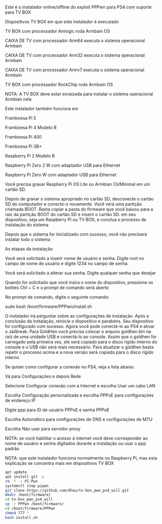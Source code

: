 Este é o instalador online/offline do exploit PPPwn para PS4 com suporte para TV BOX

Dispositivos TV BOX em que este instalador é executado

TV BOX com processador Amlogic roda Armbain OS

CAIXA DE TV com processador Arm64 executa o sistema operacional Armbain

CAIXA DE TV com processador Arm32 executa o sistema operacional Armbain

CAIXA DE TV com processador Armv7 executa o sistema operacional Armbain

TV BOX com processador RockChip roda Armbain OS

NOTA: A TV BOX deve estar enraizada para instalar o sistema operacional Armbian nela

Este instalador também funciona em

Framboesa Pi 5

Framboesa Pi 4 Modelo B

Framboesa Pi 400

Framboesa Pi 3B+

Raspberry Pi 2 Modelo B

Raspberry Pi Zero 2 W com adaptador USB para Ethernet

Raspberry Pi Zero W com adaptador USB para Ethernet

Você precisa gravar Raspberry Pi OS Lite ou Armbian Cli/Minimal em um cartão SD.

Depois de gravar o sistema apropriado no cartão SD, desconecte o cartão SD do computador e conecte-o novamente. Você verá uma partição chamada BOOT. Basta copiar a pasta do firmware que você baixou para a raiz da partição BOOT do cartão SD e inserir o cartão SD. em seu dispositivo, seja um Raspberry Pi ou TV BOX, e conclua o processo de instalação do sistema

Depois que o sistema for inicializado com sucesso, você não precisará instalar todo o sistema

As etapas da instalação

Você será solicitado a inserir nome de usuário e senha. Digite root no campo de nome de usuário e digite 1234 no campo de senha.

Você será solicitado a alterar sua senha. Digite qualquer senha que desejar

Quando for solicitado que você insira o nome do dispositivo, pressione os botões Ctrl + C e o prompt de comando será aberto

No prompt de comando, digite o seguinte comando:

sudo bash /boot/firmware/PPPwn/install.sh

O instalador irá perguntar sobre as configurações de instalação. Após a conclusão da instalação, reinicie o dispositivo e parabéns. Seu dispositivo foi configurado com sucesso. Agora você pode conectá-lo ao PS4 e ativar o Jailbreak.
Para GoldHen você precisa colocar o arquivo goldhen.bin na raiz de uma unidade USB e conectá-lo ao console. Assim que o goldhen for carregado pela primeira vez, ele será copiado para o disco rígido interno do console e o USB não será mais necessário. Para atualizar o goldhen basta repetir o processo acima e a nova versão será copiada para o disco rígido interno

Se quiser como configurar a conexão no PS4, veja a lista abaixo.

Vá para Configurações e depois Rede

Selecione Configurar conexão com a Internet e escolha Usar um cabo LAN

Escolha Configuração personalizada e escolha PPPoE para configurações de endereço IP

Digite ppp para ID de usuário PPPoE e senha PPPoE

Escolha Automático para configurações de DNS e configurações de MTU

Escolha Não usar para servidor proxy

NOTA: se você habilitar o acesso à internet você deve corresponder ao nome de usuário e senha digitados durante a instalação ou usar o ppp padrão

NOTA: que este instalador funciona normalmente no Raspberry Pi, mas esta explicação se concentra mais em dispositivos TV BOX

```sh
apt update
apt install git -y
rm -f -r PI-Pwn
systemctl stop pipwn
git clone https://github.com/dhuu/tv-box_pwn_ps4_will.git
mkdir /boot/firmware/
cd tv-box_pwn_ps4_will
cp -r PPPwn /boot/firmware/
cd /boot/firmware/PPPwn
chmod 777 *
bash install.sh
```

